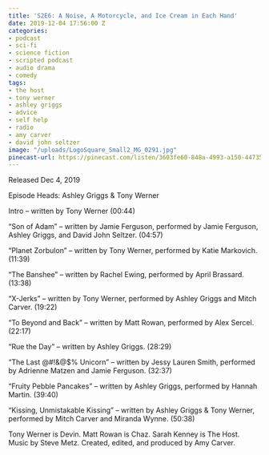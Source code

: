 ```yaml
---
title: 'S2E6: A Noise, A Motorcycle, and Ice Cream in Each Hand'
date: 2019-12-04 17:56:00 Z
categories:
- podcast
- sci-fi
- science fiction
- scripted podcast
- audio drama
- comedy
tags:
- the host
- tony werner
- ashley griggs
- advice
- self help
- radio
- amy carver
- david john seltzer
image: "/uploads/LogoSquare_Small2_MG_0291.jpg"
pinecast-url: https://pinecast.com/listen/3603fe60-848a-4993-a150-44735f7d507b.mp3
---
```


Released Dec 4, 2019

Episode Heads: Ashley Griggs & Tony Werner

Intro – written by Tony Werner (00:44)

“Son of Adam” – written by Jamie Ferguson, performed by Jamie Ferguson, Ashley Griggs, and David John Seltzer. (04:57)

“Planet Zorbulon” – written by Tony Werner, performed by Katie Markovich. (11:39) 

“The Banshee” – written by Rachel Ewing, performed by April Brassard. (13:38)

“X-Jerks” – written by Tony Werner, performed by Ashley Griggs and Mitch Carver. (19:22)

“To Beyond and Back” – written by Matt Rowan, performed by Alex Sercel. (22:17) 

“Rue the Day” – written by Ashley Griggs. (28:29)

“The Last @#!&@$% Unicorn” – written by Jessy Lauren Smith, performed by Adrienne Matzen and Jamie Ferguson. (32:37)

“Fruity Pebble Pancakes” – written by Ashley Griggs, performed by Hannah Martin. (39:40)

“Kissing, Unmistakable Kissing” – written by Ashley Griggs & Tony Werner, performed by Mitch Carver and Miranda Wynne. (50:38)

Tony Werner is Devin. Matt Rowan is Chaz. Sarah Kenney is The Host. Music by Steve Metz. Created, edited, and produced by Amy Carver.